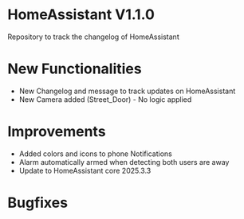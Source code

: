 # HomeAssistant V1.1.0
Repository to track the changelog of HomeAssistant

# New Functionalities
- New Changelog and message to track updates on HomeAssistant
- New Camera added (Street_Door) - No logic applied

# Improvements
- Added colors and icons to phone Notifications
- Alarm automatically armed when detecting both users are away
- Update to HomeAssistant core 2025.3.3

# Bugfixes
